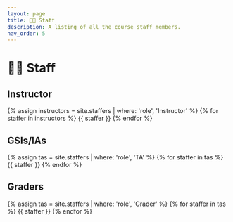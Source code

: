 ```yaml
---
layout: page
title: 👩‍🏫 Staff
description: A listing of all the course staff members.
nav_order: 5
---
```


# 👩‍🏫 Staff

## Instructor

{% assign instructors = site.staffers | where: 'role', 'Instructor' %}
{% for staffer in instructors %}
{{ staffer }}
{% endfor %}

## GSIs/IAs

{% assign tas = site.staffers | where: 'role', 'TA' %}
{% for staffer in tas %}
{{ staffer }}
{% endfor %}

## Graders

{% assign tas = site.staffers | where: 'role', 'Grader' %}
{% for staffer in tas %}
{{ staffer }}
{% endfor %}